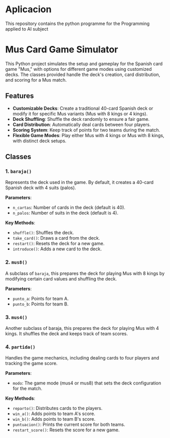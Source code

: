 # Aplicacion
This repository contains the python programme for the Programming applied to AI subject


# Mus Card Game Simulator
This Python project simulates the setup and gameplay for the Spanish card game "Mus," with options for different game modes using customized decks. The classes provided handle the deck's creation, card distribution, and scoring for a Mus match.

## Features
* **Customizable Decks**: Create a traditional 40-card Spanish deck or modify it for specific Mus variants (Mus with 8 kings or 4 kings).
* **Deck Shuffling**: Shuffle the deck randomly to ensure a fair game.
* **Card Distribution**: Automatically deal cards between four players.
* **Scoring System**: Keep track of points for two teams during the match.
* **Flexible Game Modes**: Play either Mus with 4 kings or Mus with 8 kings, with distinct deck setups.
## Classes
### 1. ```baraja()```
Represents the deck used in the game. By default, it creates a 40-card Spanish deck with 4 suits (palos).

**Parameters**:
* ```n_cartas```: Number of cards in the deck (default is 40).  
* ```n_palos```: Number of suits in the deck (default is 4).

**Key Methods**:
* ```shuffle()```: Shuffles the deck.
* ```take_card()```: Draws a card from the deck.
* ```restart()```: Resets the deck for a new game.
* ```introduce()```: Adds a new card to the deck.
  
### 2. ```mus8()```
A subclass of ```baraja```, this prepares the deck for playing Mus with 8 kings by modifying certain card values and shuffling the deck.

**Parameters**:
* ```punto_a```: Points for team A.
* ```punto_b```: Points for team B.
  
### 3. ```mus4()```
Another subclass of baraja, this prepares the deck for playing Mus with 4 kings. It shuffles the deck and keeps track of team scores.

### 4. ```partida()```
Handles the game mechanics, including dealing cards to four players and tracking the game score.

**Parameters**:
* ```modo```: The game mode (mus4 or mus8) that sets the deck configuration for the match.
  
**Key Methods**:
* ```reparto()```: Distributes cards to the players.
* ```win_a()```: Adds points to team A's score.
* ```win_b()```: Adds points to team B's score.
* ```puntuacion()```: Prints the current score for both teams.
* ```restart_score()```: Resets the score for a new game.
